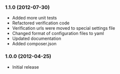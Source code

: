 ### 1.1.0  (2012-07-30)

* Added more unit tests
* Refactored verification code
* Verification urls were moved to special settings file
* Changed format of configuration files to yaml
* Updated documentation
* Added composer.json

### 1.0.0  (2012-04-25)

* Initial release